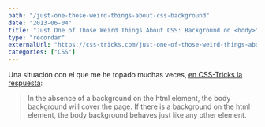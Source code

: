 ```yaml
---
path: "/just-one-those-weird-things-about-css-background"
date: "2013-06-04"
title: "Just One of Those Weird Things About CSS: Background on <body>"
type: "recordar"
externalUrl: "https://css-tricks.com/just-one-of-those-weird-things-about-css-background-on-body/"
categories: ["CSS"]
---
```


Una situación con el que me he topado muchas veces, [en CSS-Tricks la respuesta](https://css-tricks.com/just-one-of-those-weird-things-about-css-background-on-body/):

> In the absence of a background on the html element, the body background will cover the page. If there is a background on the html element, the body background behaves just like any other element.